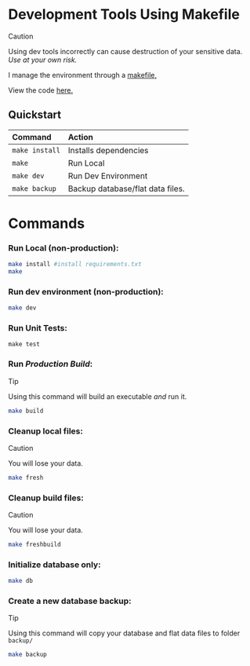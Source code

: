 # Development Tools Using Makefile

> [!CAUTION]  
> Using dev tools incorrectly can cause destruction of your sensitive data. *Use at your own risk.*

I manage the environment through a [makefile,](https://www.gnu.org/software/make/manual/make.html)

View the code [here.](makefile)

## Quickstart

| Command                   | Action                                           |
| :------------------------ | :----------------------------------------------- |
| `make install`            | Installs dependencies                            |
| `make`                    | Run Local                                        |
| `make dev`                | Run Dev Environment                              |
| `make backup`             | Backup database/flat data files.                 |

# Commands
### Run Local (non-production):
```bash
make install #install requirements.txt
make
```
### Run dev environment (non-production):
```bash
make dev
```
### Run Unit Tests:
```
make test
```
### Run *Production Build*:
> [!TIP]  
> Using this command will build an executable *and* run it.
```bash
make build
```
### Cleanup local files:
> [!CAUTION]  
> You will lose your data.
```bash
make fresh
```
### Cleanup build files:
> [!CAUTION]  
> You will lose your data.
```bash
make freshbuild
```
### Initialize database only:
```bash
make db
```
### Create a new database backup:
> [!TIP]  
> Using this command will copy your database and flat data files to folder `backup/`
```bash
make backup
```